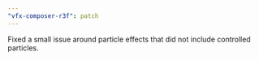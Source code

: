 ```yaml
---
"vfx-composer-r3f": patch
---
```


Fixed a small issue around particle effects that did not include controlled particles.
